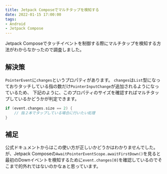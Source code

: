 ```yaml
---
title: Jetpack Composeでマルチタップを検知する
date: 2022-01-15 17:00:00
tags:
- Android
- Jetpack Compose
---
```


Jetpack Composeでタッチイベントを制御する際にマルチタップを検知する方法がわからなかったので調査しました。

## 解決策
`PointerEvent`に`changes`というプロパティがあります。
`changes`は`List`型になっておりタッチしている指の数だけ`PointerInputChange`が追加されるようになっているため、
下記のように、このプロパティのサイズを確認すればマルチタップしているかどうかが判定できます。
```kotlin
if (event.changes.size == 2) {
    // 指２本でタップしている場合に行いたい処理
}
```

## 補足
公式ドキュメントからはこの使い方が正しいかどうかはわかりませんでした。
が、Jetpack Composeの`AwaitPointerEventScope.awaitFirstDown()`を見ると最初のDownイベントを検知するために`event.changes[0]`を確認しているのでそこまで的外れではないのかなぁと思っています。